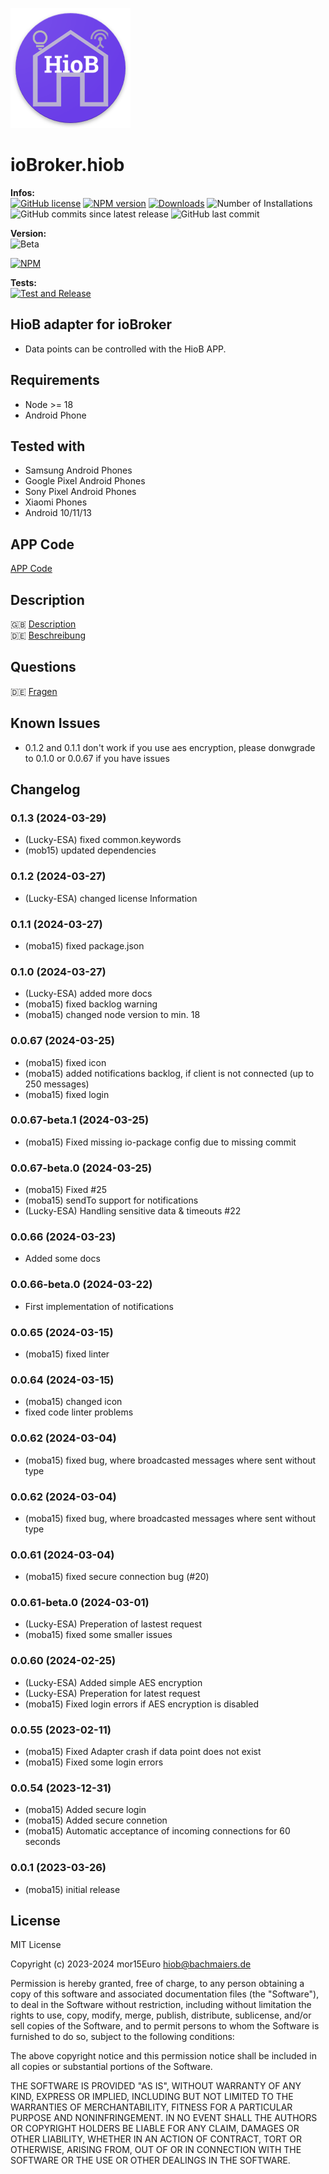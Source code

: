 ![Logo](admin/hiob.png)

# ioBroker.hiob

**Infos:** </br>
[![GitHub license](https://img.shields.io/github/license/moba15/ioBroker.hiob)](https://github.com/moba15/ioBroker.hiob/blob/main/LICENSE)
[![NPM version](https://img.shields.io/npm/v/iobroker.hiob.svg)](https://www.npmjs.com/package/iobroker.hiob)
[![Downloads](https://img.shields.io/npm/dm/iobroker.hiob.svg)](https://www.npmjs.com/package/iobroker.hiob)
![Number of Installations](https://iobroker.live/badges/hiob-installed.svg)</br>
![GitHub commits since latest release](https://img.shields.io/github/commits-since/moba15/ioBroker.hiob/latest)
![GitHub last commit](https://img.shields.io/github/last-commit/moba15/ioBroker.hiob)

**Version:** </br>
![Beta](https://img.shields.io/npm/v/iobroker.hiob.svg?color=red&label=beta)

[![NPM](https://nodei.co/npm/iobroker.hiop.png?downloads=true)](https://nodei.co/npm/iobroker.hiob/)

**Tests:** </br>
[![Test and Release](https://github.com/moba15/ioBroker.hiob/actions/workflows/test-and-release.yml/badge.svg)](https://github.com/moba15/ioBroker.hiob/actions/workflows/test-and-release.yml)

## HioB adapter for ioBroker

-   Data points can be controlled with the HioB APP.

## Requirements

-   Node >= 18
-   Android Phone

## Tested with

-   Samsung Android Phones
-   Google Pixel Android Phones
-   Sony Pixel Android Phones
-   Xiaomi Phones
-   Android 10/11/13

## APP Code

[APP Code](https://github.com/moba15/hiob_app)

## Description

🇬🇧 [Description](/docs/en/README.md)</br>
🇩🇪 [Beschreibung](/docs/de/README.md)

## Questions

🇩🇪 [Fragen](https://forum.iobroker.net/topic/55250/neuer-adapter-hiob-handy-app)

## Known Issues
- 0.1.2 and 0.1.1 don't work if you use aes encryption, please donwgrade to 0.1.0 or 0.0.67 if you have issues
## Changelog

<!--
    Placeholder for the next version (at the beginning of the line):
    ### **WORK IN PROGRESS**
-->
### 0.1.3 (2024-03-29)
- (Lucky-ESA) fixed common.keywords
- (mob15) updated dependencies

### 0.1.2 (2024-03-27)
- (Lucky-ESA) changed license Information

### 0.1.1 (2024-03-27)
- (moba15) fixed package.json

### 0.1.0 (2024-03-27)
- (Lucky-ESA) added more docs
- (moba15) fixed backlog warning
- (moba15) changed node version to min. 18

### 0.0.67 (2024-03-25)
 - (moba15) fixed icon
 - (moba15) added notifications backlog, if client is not connected (up to 250 messages)
 - (moba15) fixed login

### 0.0.67-beta.1 (2024-03-25)
 - (moba15) Fixed missing io-package config due to missing commit

### 0.0.67-beta.0 (2024-03-25)
 - (moba15) Fixed #25
 - (moba15) sendTo support for notifications
 - (Lucky-ESA) Handling sensitive data & timeouts #22

### 0.0.66 (2024-03-23)
- Added some docs

### 0.0.66-beta.0 (2024-03-22)
- First implementation of notifications

### 0.0.65 (2024-03-15)
 - (moba15) fixed linter

### 0.0.64 (2024-03-15) 
- (moba15) changed icon
- fixed code linter problems

### 0.0.62 (2024-03-04)
- (moba15) fixed bug, where broadcasted messages where sent without type

### 0.0.62 (2024-03-04)
- (moba15) fixed bug, where broadcasted messages where sent without type

### 0.0.61 (2024-03-04)
- (moba15) fixed secure connection bug (#20)

### 0.0.61-beta.0 (2024-03-01)
- (Lucky-ESA) Preperation of lastest request
- (moba15) fixed some smaller issues

### 0.0.60 (2024-02-25)

-   (Lucky-ESA) Added simple AES encryption
-   (Lucky-ESA) Preperation for latest request
-   (moba15) Fixed login errors if AES encryption is disabled

### 0.0.55 (2023-02-11)

-   (moba15) Fixed Adapter crash if data point does not exist
-   (moba15) Fixed some login errors

### 0.0.54 (2023-12-31)

-   (moba15) Added secure login
-   (moba15) Added secure connetion
-   (moba15) Automatic acceptance of incoming connections for 60 seconds

### 0.0.1 (2023-03-26)

-   (moba15) initial release

## License

MIT License

Copyright (c) 2023-2024 mor15Euro [hiob@bachmaiers.de](http://localhost:5000/u/bh3bIYvKVLQXD837pc8JlAJHx3Z2)

Permission is hereby granted, free of charge, to any person obtaining a copy
of this software and associated documentation files (the "Software"), to deal
in the Software without restriction, including without limitation the rights
to use, copy, modify, merge, publish, distribute, sublicense, and/or sell
copies of the Software, and to permit persons to whom the Software is
furnished to do so, subject to the following conditions:

The above copyright notice and this permission notice shall be included in all
copies or substantial portions of the Software.

THE SOFTWARE IS PROVIDED "AS IS", WITHOUT WARRANTY OF ANY KIND, EXPRESS OR
IMPLIED, INCLUDING BUT NOT LIMITED TO THE WARRANTIES OF MERCHANTABILITY,
FITNESS FOR A PARTICULAR PURPOSE AND NONINFRINGEMENT. IN NO EVENT SHALL THE
AUTHORS OR COPYRIGHT HOLDERS BE LIABLE FOR ANY CLAIM, DAMAGES OR OTHER
LIABILITY, WHETHER IN AN ACTION OF CONTRACT, TORT OR OTHERWISE, ARISING FROM,
OUT OF OR IN CONNECTION WITH THE SOFTWARE OR THE USE OR OTHER DEALINGS IN THE
SOFTWARE.
